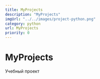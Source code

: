 ```yaml
---
title: MyProjects
description: "MyProjects"
imgUrl: "../../images/project-python.png"
category: python
url: MyProjects
priority: 0
---
```


# MyProjects

Учебный проект